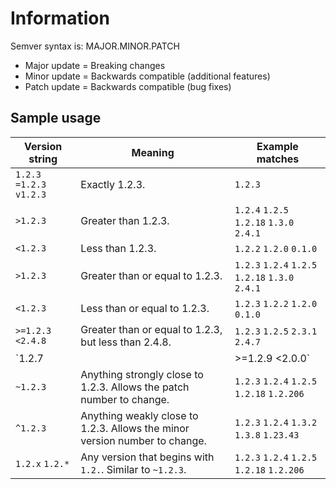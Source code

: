 # Information

Semver syntax is: MAJOR.MINOR.PATCH

* Major update = Breaking changes
* Minor update = Backwards compatible (additional features)
* Patch update = Backwards compatible (bug fixes)

## Sample usage

| Version string            | Meaning                                                                    | Example matches                                   |
|---------------------------|----------------------------------------------------------------------------|---------------------------------------------------|
| `1.2.3` `=1.2.3` `v1.2.3` | Exactly 1.2.3.                                                             | `1.2.3`                                           |
| `>1.2.3`                  | Greater than 1.2.3.                                                        | `1.2.4` `1.2.5` ` 1.2.18` `1.3.0` `2.4.1`         |
| `<1.2.3`                  | Less than 1.2.3.                                                           | `1.2.2` `1.2.0` `0.1.0`                           |
| `>1.2.3`                  | Greater than or equal to 1.2.3.                                            | `1.2.3` `1.2.4` `1.2.5` ` 1.2.18` `1.3.0` `2.4.1` |
| `<1.2.3`                  | Less than or equal to 1.2.3.                                               | `1.2.3` `1.2.2` `1.2.0` `0.1.0`                   |
| `>=1.2.3 <2.4.8`          | Greater than or equal to 1.2.3, but less than 2.4.8.                       | `1.2.3` `1.2.5` `2.3.1` `2.4.7`                   |
| `1.2.7 || >=1.2.9 <2.0.0` | 1.2.7, or: any version greater than or equal to 1.2.9 and less than 2.0.0  | `1.2.7` `1.2.9` `1.2.24` `1.5.4` `1.9.24`         |
| `~1.2.3`                  | Anything strongly close to 1.2.3. Allows the patch number to change.       | `1.2.3` `1.2.4` `1.2.5` `1.2.18` `1.2.206`        |
| `^1.2.3`                  | Anything weakly close to 1.2.3. Allows the minor version number to change. | `1.2.3` `1.2.4` `1.3.2` `1.3.8` `1.23.43`         |
| `1.2.x` `1.2.*`           | Any version that begins with `1.2.`. Similar to `~1.2.3`.                  | `1.2.3` `1.2.4` `1.2.5` `1.2.18` `1.2.206`        |
